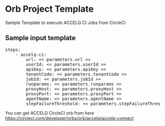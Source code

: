 # Orb Project Template

Sample Template to execute ACCELQ CI Jobs from CircleCI

## Sample input template
<pre>
steps:
    - accelq-ci:
        url: << parameters.url >>
        userId: << parameters.userId >>
        apiKey: << parameters.apiKey >>
        tenantCode: << parameters.tenantCode >>
        jobId: << parameters.jobId >>
        runparams: << parameters.runparams >>
        proxyHost: << parameters.proxyHost >>
        proxyPort: << parameters.proxyPort >>
        agentName: << parameters.agentName >>
        stepFailureThreshold: << parameters.stepFailureThreshold >>
</pre>

You can get ACCELQ CircleCI orb from here https://circleci.com/developer/orbs/orb/accelq/accelq-connect
